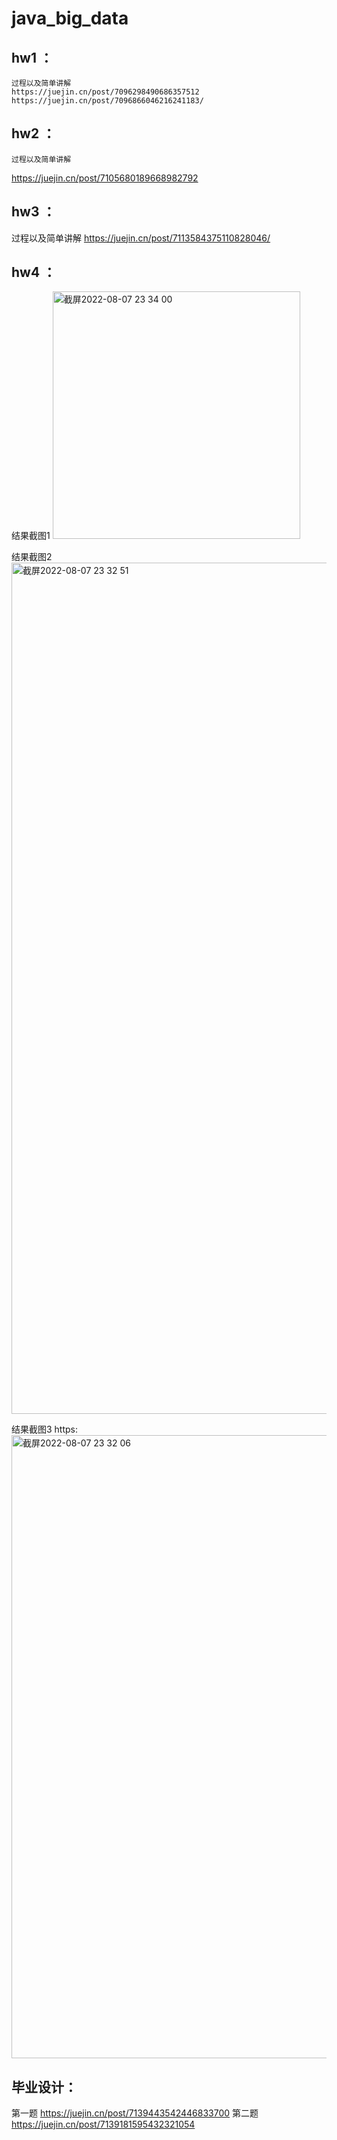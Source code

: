# java_big_data

## hw1 ：
    过程以及简单讲解
    https://juejin.cn/post/7096298490686357512
    https://juejin.cn/post/7096866046216241183/


## hw2 ：
    过程以及简单讲解
  https://juejin.cn/post/7105680189668982792
    
## hw3 ：
  过程以及简单讲解
    https://juejin.cn/post/7113584375110828046/
## hw4 ：
  
  结果截图1
  <img width="396" alt="截屏2022-08-07 23 34 00" src="https://user-images.githubusercontent.com/25450328/183298870-f0effb77-53c3-4355-8976-cd2180f57f7a.png">

结果截图2
  <img width="1362" alt="截屏2022-08-07 23 32 51" src="https://user-images.githubusercontent.com/25450328/183298875-aa6413bc-505f-463d-a4b6-e1bbfd256057.png">
 
 结果截图3
    https:<img width="997" alt="截屏2022-08-07 23 32 06" src="https://user-images.githubusercontent.com/25450328/183298841-1d15ac19-241b-43f5-aed4-bf3f0ac949a3.png">
    
## 毕业设计：
第一题 https://juejin.cn/post/7139443542446833700
第二题 https://juejin.cn/post/7139181595432321054
